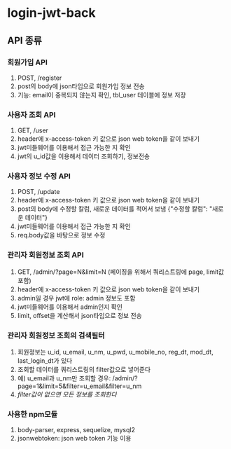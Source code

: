 # login-jwt-back

## API 종류
### 회원가입 API
  1. POST, /register</br>
  2. post의 body에 json타입으로 회원가입 정보 전송</br>
  3. 기능: email이 중복되지 않는지 확인, tbl_user 테이블에 정보 저장</br>
  
### 사용자 조회 API
  1. GET, /user</br> 
  2. header에 x-access-token 키 값으로 json web token을 같이 보내기</br>
  3. jwt미들웨어를 이용해서 접근 가능한 지 확인</br>
  4. jwt의 u_id값을 이용해서 데이터 조회하기, 정보전송</br>
  
### 사용자 정보 수정 API
  1. POST, /update</br>
  2. header에 x-access-token 키 값으로 json web token을 같이 보내기</br>
  3. post의 body에 수정할 칼럼, 새로운 데이터를 적어서 보냄 {"수정할 칼럼": "새로운 데이터"}</br>
  4. jwt미들웨어를 이용해서 접근 가능한 지 확인</br>
  5. req.body값을 바탕으로 정보 수정</br>
  
### 관리자 회원정보 조회 API
  1. GET, /admin/?page=N&limit=N   (페이징을 위해서 쿼리스트링에 page, limit값 포함)</br>
  2. header에 x-access-token 키 값으로 json web token을 같이 보내기</br>
  3. admin일 경우 jwt에 role: admin 정보도 포함</br>
  4. jwt미들웨어를 이용해서 admin인지 확인</br>
  5. limit, offset을 계산해서 json타입으로 정보 전송</br>
 
### 관리자 회원정보 조회의 검색필터
  1. 회원정보는 u_id, u_email, u_nm, u_pwd, u_mobile_no, reg_dt, mod_dt, last_login_dt가 있다</br>
  2. 조회할 데이터를 쿼리스트링의 filter값으로 넣어준다</br>
  3. 예) u_email과 u_nm만 조회할 경우: /admin/?page=1&limit=5&filter=u_email&filter=u_nm</br>
  4. *filter값이 없으면 모든 정보를 조회한다*</br>
   
### 사용한 npm모듈
  1. body-parser, express, sequelize, mysql2</br>
  2. jsonwebtoken: json web token 기능 이용
